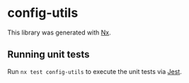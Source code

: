 # config-utils

This library was generated with [Nx](https://nx.dev).

## Running unit tests

Run `nx test config-utils` to execute the unit tests via
[Jest](https://jestjs.io).

